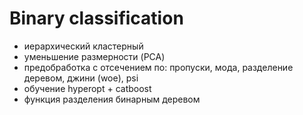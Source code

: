 # Binary classification

- иерархический кластерный
- уменьшение размерности (PCA)
- предобработка с отсечением по: пропуски, мода, разделение деревом, джини (woe), psi
- обучение hyperopt + catboost
- функция разделения бинарным деревом
